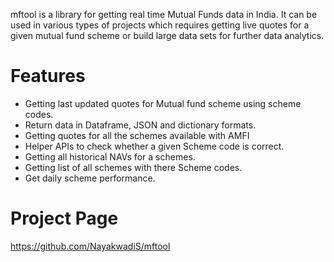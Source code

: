 mftool is a library for getting real time Mutual Funds data in India. It can be used in various types of projects which requires getting live quotes for a given mutual fund scheme or build large data sets for further data analytics.

Features
=============

* Getting last updated quotes for Mutual fund scheme using scheme codes.
* Return data in Dataframe, JSON and dictionary formats.
* Getting quotes for all the schemes available with AMFI
* Helper APIs to check whether a given Scheme code is correct.
* Getting all historical NAVs for a schemes.
* Getting list of all schemes with there Scheme codes.
* Get daily scheme performance.


Project Page
=============
https://github.com/NayakwadiS/mftool

